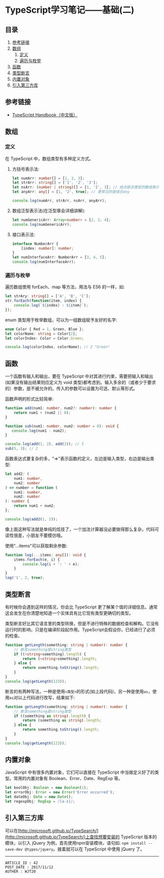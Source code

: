 
# TypeScript学习笔记——基础(二) #

## 目录 ##

1. [参考链接](#href1)
2. [数组](#href2)
    1. [定义](#href2-1)
    2. [遍历与枚举](#href2-2)
3. [函数](#href3)
4. [类型断言](#href4)
5. [内置对象](#href5)
6. [引入第三方库](#href6)

## <a name="href1">参考链接</a> ##

- [TypeScript Handbook（中文版）](http://wiki.jikexueyuan.com/project/typescript/Basic-Types.html)

## <a name="href2">数组</a> ##

### <a name="href2-1">定义</a> ###

在 TypeScript 中，数组类型有多种定义方式。

1. 方括号表示法:

    ```ts
    let numArr: number[] = [1, 2, 3];
    let strArr: string[] = ['1', '2', '3'];
    let nsArr: (number | string)[] = [1, '2', 3]; // 结合联合类型的数组表示法
    let anyArr: any[] = [1, '2', true]; // 更常见的是结合any

    console.log(numArr, strArr, nsArr, anyArr);
    ```

2. 数组泛型表示法(在泛型章会详细讲解):

    ```ts
    let numGenericArr: Array<number> = [2, 3, 4];
    console.log(numGenericArr);
    ```

3. 接口表示法:

    ```ts
    interface NumberArr {
        [index: number]: number;
    }
    let numInterfaceArr: NumberArr = [3, 4, 5];
    console.log(numInterfaceArr);
    ```

### <a name="href2-2">遍历与枚举</a> ###

遍历数组使用 forEach、map 等方法，用法与 ES6 的一样，如:

```ts
let strAry: string[] = ['A', 'B', 'C'];
str.forEach(function(item, index) {
    console.log(`${index} : ${item}`);
});
```

enum 类型用于枚举数组，可以为一组数组赋予友好的名字:

```ts
enum Color { Red = 1, Green, Blue };
let colorName: string = Color[2];
let colorIndex: Color = Color.Green;

console.log(colorIndex, colorName); // 2 "Green"
```

## <a name="href3">函数</a> ##

一个函数有输入和输出，要在 TypeScript 中对其进行约束，需要把输入和输出(如果没有输出结果则应定义为 void 类型)都考虑到。输入多余的（或者少于要求的）参数，是不被允许的。传入的参数可以设置为可选、默认等形式。

函数声明的形式比较简单:

```ts
function add(num1: number, num2?: number): number {
    return num1 + (num2 || 0);
}

function sub(num1: number, num2: number = 0): void {
   console.log(num1 - num2);
}

console.log(add(1, 2), add(2)); // 5
sub(5, 3); // 2
```

函数表达式要复杂的多，"=>"表示函数的定义，左边是输入类型，右边是输出类型:

```ts
let add2: (
    num1: number,
    num2: number
) => number = function (
    num1: number,
    num2: number
): number {
    return num1 + num2;
};

console.log(add2(1, 2));
```

像上面这种写法就是单纯的炫技了，一个加法计算器没必要做得那么复杂，代码可读性很差，小朋友不要模仿哦。

使用"...items"可以获取剩余参数:

```ts
function log(...items: any[]): void {
    items.forEach(e, i) {
        console.log(i + ': ' + e);
    }
}
log('1', 2, true);
```

## <a name="href4">类型断言</a> ##

有时候你会遇到这样的情况，你会比 TypeScript 更了解某个值的详细信息。通常这会发生在你清楚地知道一个实体具有比它现有类型更确切的类型。

类型断言好比其它语言里的类型转换，但是不进行特殊的数据检查和解构。它没有运行时的影响，只是在编译阶段起作用。TypeScript会假设你，已经进行了必须的检查。

```ts
function getLength(something: string | number): number {
    // 断言something是string类型
    if ((<string>something).length) {
        return (<string>something).length;
    } else {
        return something.toString().length;
    }
}
console.log(getLength(123));
```

断言的有两种写法，一种是使用`<类型>`的形式(如上段代码)，另一种是使用`as`，使用`as`对以上代码进行改写，结果如下:

```ts
function getLength(something: string | number): number {
    // 断言something是string类型
    if ((something as string).length) {
        return (something as string).length;
    } else {
        return something.toString().length;
    }
}
console.log(getLength(123));
```

## <a name="href5">内置对象</a> ##

JavaScript 中有很多内置对象，它们可以直接在 TypeScript 中当做定义好了的类型。常用的内置对象有 Boolean、Error、Date、RegExp 等。

```ts
let boolObj: Boolean = new Boolean(1);
let errorObj: Error = new Error('Error occurred');
let dateObj: Date = new Date();
let regexpObj: RegExp = /[a-z]/;
```

## <a name="href6">引入第三方库</a> ##

可以在[http://microsoft.github.io/TypeSearch/](http://microsoft.github.io/TypeSearch/)上查找想要安装的 TypeScript 版本的模块，以引入 jQuery 为例，首先使用npm安装模块，语句如: `npm install --save-dev @types/jquery`。接着就可以在 TypeScript 中使用 jQuery 了。

---

```
ARTICLE_ID : 42
POST_DATE : 2017/11/12
AUTHER : WJT20
```
